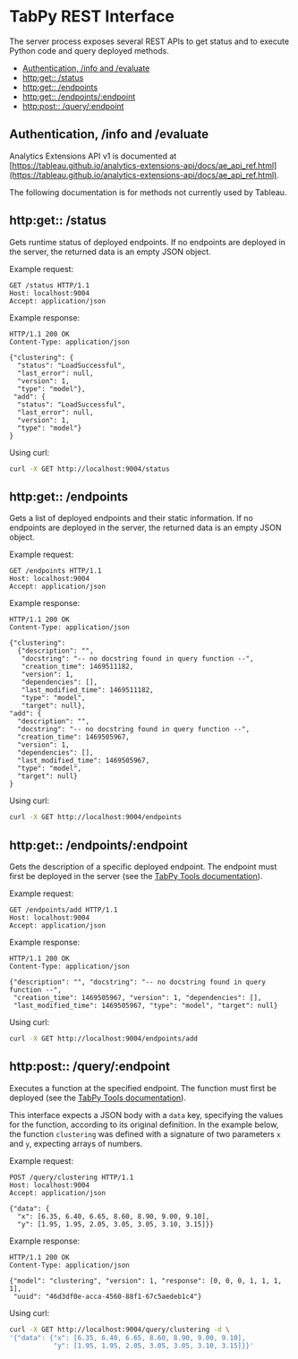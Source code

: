 # TabPy REST Interface

The server process exposes several REST APIs to get status and to execute
Python code and query deployed methods.

<!-- markdownlint-disable MD004 -->

<!-- toc -->

- [Authentication, /info and /evaluate](#authentication-info-and-evaluate)
- [http:get:: /status](#httpget-status)
- [http:get:: /endpoints](#httpget-endpoints)
- [http:get:: /endpoints/:endpoint](#httpget-endpointsendpoint)
- [http:post:: /query/:endpoint](#httppost-queryendpoint)

<!-- tocstop -->

<!-- markdownlint-enable MD004 -->

## Authentication, /info and /evaluate

Analytics Extensions API v1 is documented at
[https://tableau.github.io/analytics-extensions-api/docs/ae_api_ref.html](https://tableau.github.io/analytics-extensions-api/docs/ae_api_ref.html).

The following documentation is for methods not currently used by Tableau.

## http:get:: /status

Gets runtime status of deployed endpoints. If no endpoints are deployed in
the server, the returned data is an empty JSON object.

Example request:

```HTTP
GET /status HTTP/1.1
Host: localhost:9004
Accept: application/json
```

Example response:

```HTTP
HTTP/1.1 200 OK
Content-Type: application/json

{"clustering": {
  "status": "LoadSuccessful",
  "last_error": null,
  "version": 1,
  "type": "model"},
 "add": {
  "status": "LoadSuccessful",
  "last_error": null,
  "version": 1,
  "type": "model"}
}
```

Using curl:

```bash
curl -X GET http://localhost:9004/status
```

## http:get:: /endpoints

Gets a list of deployed endpoints and their static information. If no
endpoints are deployed in the server, the returned data is an empty JSON object.

Example request:

```HTTP
GET /endpoints HTTP/1.1
Host: localhost:9004
Accept: application/json
```

Example response:

```HTTP
HTTP/1.1 200 OK
Content-Type: application/json

{"clustering":
  {"description": "",
   "docstring": "-- no docstring found in query function --",
   "creation_time": 1469511182,
   "version": 1,
   "dependencies": [],
   "last_modified_time": 1469511182,
   "type": "model",
   "target": null},
"add": {
  "description": "",
  "docstring": "-- no docstring found in query function --",
  "creation_time": 1469505967,
  "version": 1,
  "dependencies": [],
  "last_modified_time": 1469505967,
  "type": "model",
  "target": null}
}
```

Using curl:

```bash
curl -X GET http://localhost:9004/endpoints
```

## http:get:: /endpoints/:endpoint

Gets the description of a specific deployed endpoint. The endpoint must first
be deployed in the server (see the [TabPy Tools documentation](tabpy-tools.md)).

Example request:

```HTTP
GET /endpoints/add HTTP/1.1
Host: localhost:9004
Accept: application/json
```

Example response:

```HTTP
HTTP/1.1 200 OK
Content-Type: application/json

{"description": "", "docstring": "-- no docstring found in query function --",
 "creation_time": 1469505967, "version": 1, "dependencies": [],
 "last_modified_time": 1469505967, "type": "model", "target": null}
```

Using curl:

```bash
curl -X GET http://localhost:9004/endpoints/add
```

## http:post:: /query/:endpoint

Executes a function at the specified endpoint. The function must first be
deployed (see the [TabPy Tools documentation](tabpy-tools.md)).

This interface expects a JSON body with a `data` key, specifying the values
for the function, according to its original definition. In the example below,
the function `clustering` was defined with a signature of two parameters `x`
and `y`, expecting arrays of numbers.

Example request:

```HTTP
POST /query/clustering HTTP/1.1
Host: localhost:9004
Accept: application/json

{"data": {
  "x": [6.35, 6.40, 6.65, 8.60, 8.90, 9.00, 9.10],
  "y": [1.95, 1.95, 2.05, 3.05, 3.05, 3.10, 3.15]}}
```

Example response:

```HTTP
HTTP/1.1 200 OK
Content-Type: application/json

{"model": "clustering", "version": 1, "response": [0, 0, 0, 1, 1, 1, 1],
 "uuid": "46d3df0e-acca-4560-88f1-67c5aedeb1c4"}
```

Using curl:

```bash
curl -X GET http://localhost:9004/query/clustering -d \
'{"data": {"x": [6.35, 6.40, 6.65, 8.60, 8.90, 9.00, 9.10],
           "y": [1.95, 1.95, 2.05, 3.05, 3.05, 3.10, 3.15]}}'
```
